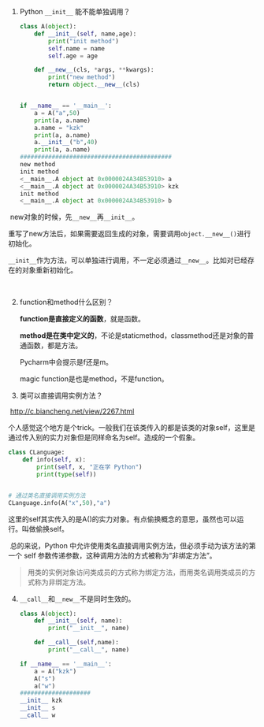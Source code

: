 





1. Python `__init__` 能不能单独调用？

   ```python
   class A(object):
       def __init__(self, name,age):
           print("init method")
           self.name = name
           self.age = age
   
       def __new__(cls, *args, **kwargs):
           print("new method")
           return object.__new__(cls)
   
   
   if __name__ == '__main__':
       a = A("a",50)
       print(a, a.name)
       a.name = "kzk"
       print(a, a.name)
       a.__init__("b",40)
       print(a, a.name)
   ###########################################
   new method
   init method
   <__main__.A object at 0x0000024A34B53910> a
   <__main__.A object at 0x0000024A34B53910> kzk
   init method
   <__main__.A object at 0x0000024A34B53910> b
   ```



​		new对象的时候，先`__new__`再`__init__`。

​		重写了new方法后，如果需要返回生成的对象，需要调用`object.__new__()`进行初始化。

​		`__init__`作为方法，可以单独进行调用，不一定必须通过`__new__`。比如对已经存在的对象重新初始化。

​		



2. function和method什么区别？

   **function是直接定义的函数**，就是函数。

   **method是在类中定义的**，不论是staticmethod，classmethod还是对象的普通函数，都是方法。

   Pycharm中会提示是f还是m。

   magic function是也是method，不是function。



3. 类可以直接调用实例方法？

​	http://c.biancheng.net/view/2267.html

​	个人感觉这个地方是个trick。一般我们在该类传入的都是该类的对象self，这里是通过传入别的实力对象但是同样命名为self。造成的一个假象。

```python
class CLanguage:
    def info(self, x):
        print(self, x, "正在学 Python")
        print(type(self))


# 通过类名直接调用实例方法
CLanguage.info(A("x",50),"a")
```

​	这里的self其实传入的是A()的实力对象。有点偷换概念的意思，虽然也可以运行。叫做偷换self。

​	总的来说，Python 中允许使用类名直接调用实例方法，但必须手动为该方法的第一个 self 参数传递参数，这种调用方法的方式被称为“非绑定方法”。

> 用类的实例对象访问类成员的方式称为绑定方法，而用类名调用类成员的方式称为非绑定方法。



4. `__call__`和`__new__`不是同时生效的。

   ```python
   class A(object):
       def __init__(self, name):
           print("__init__", name)
   
       def __call__(self,name):
           print("__call__", name)
   
   if __name__ == '__main__':
       a = A("kzk")
       A("s")
       a("w")
   ####################
   __init__ kzk
   __init__ s
   __call__ w
   ```

   